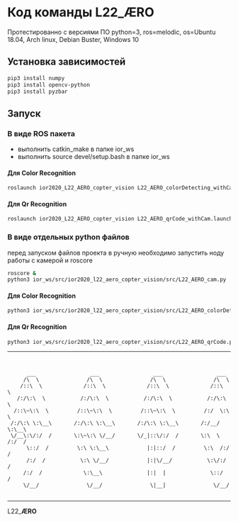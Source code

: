 # Код команды L22_**ÆRO**

Протестированно с версиями ПО python=3, ros=melodic, os=Ubuntu 18.04, Arch linux, Debian Buster, Windows 10
## Установка зависимостей
```bash
pip3 install numpy
pip3 install opencv-python
pip3 install pyzbar
```
## Запуск
### В виде ROS пакета
 <!-- - Создать catkin workspace 
 - Поместить файлы пакета в папку src workspace`а
 - Cкомпелировать пакет ior2020_L22_AERO_copter_vision  (выполнить ``` catkin_make``` в папке workspace`a )
 - выполнить ``` source devel/setup.bash``` в папке workspace`a  -->
 - выполнить catkin_make в папке ior_ws
 - выполнить source devel/setup.bash в папке ior_ws
#### Для Color Recognition
```bash
roslaunch ior2020_L22_AERO_copter_vision L22_AERO_colorDetecting_withCam.launch
```
#### Для Qr Recognition
```bash
roslaunch ior2020_L22_AERO_copter_vision L22_AERO_qrCode_withCam.launch
```
### В виде отдельных python файлов
перед запуском файлов проекта в ручную необходимо запустить ноду работы с камерой и roscore
```bash
roscore &
python3 ior_ws/src/ior2020_l22_aero_copter_vision/src/L22_AERO_cam.py
```
#### Для Color Recognition
```bash
python3 ior_ws/src/ior2020_l22_aero_copter_vision/src/L22_AERO_colorDetecting.py
```
#### Для Qr Recognition
```bash
python3 ior_ws/src/ior2020_l22_aero_copter_vision/src/L22_AERO_qrCode.py
```
-----------

```


      ___                 ___                 ___                 ___     
     /\  \               /\  \               /\  \               /\  \    
    /::\  \             /::\  \             /::\  \             /::\  \   
   /:/\:\  \           /:/\:\  \           /:/\:\  \           /:/\:\  \  
  /::\~\:\  \         /::\~\:\  \         /::\~\:\  \         /:/  \:\  \ 
 /:/\:\ \:\__\       /:/\:\ \:\__\       /:/\:\ \:\__\       /:/__/ \:\__\
 \/__\:\/:/  /       \:\~\:\ \/__/       \/_|::\/:/  /       \:\  \ /:/  /
      \::/  /         \:\ \:\__\            |:|::/  /         \:\  /:/  / 
      /:/  /           \:\ \/__/            |:|\/__/           \:\/:/  /  
     /:/  /             \:\__\              |:|  |              \::/  /   
     \/__/               \/__/               \|__|               \/__/    


```

-----------
L22_**ÆRO**
